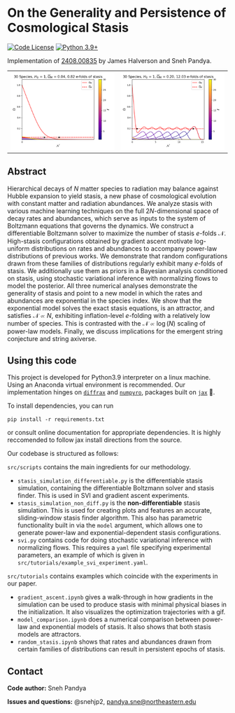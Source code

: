 # On the Generality and Persistence of Cosmological Stasis

[![Code License](https://img.shields.io/badge/license-MIT-blue)](https://github.com/snehjp2/diff-stasis/blob/main/LICENSE)
[![Python 3.9+](https://img.shields.io/badge/python-3.9+-blue.svg)](https://www.python.org/downloads/release/python-390/)

Implementation of [2408.00835](https://arxiv.org/abs/2408.00835) by James Halverson and Sneh Pandya.

<table>
    <tr>
        <td><img src="src/tutorials/stasis_gif.gif" alt="GIF" style="width: 800px;"/></td>
        <td><img src="src/tutorials/last_frame.png" alt="PNG" style="width: 800px;"/></td>
    </tr>
</table>

## Abstract

Hierarchical decays of $N$ matter species to radiation may balance against Hubble expansion to yield stasis, a new phase of cosmological evolution with constant matter and radiation abundances. We analyze stasis with various machine learning techniques on the full $2N$-dimensional space of decay rates and abundances, which serve as inputs to the system of Boltzmann equations that governs the dynamics. We construct a differentiable Boltzmann solver to maximize the number of stasis $e$-folds $\mathcal{N}$. High-stasis configurations obtained by gradient ascent motivate log-uniform distributions on rates and abundances to accompany power-law distributions of previous works. We demonstrate that random configurations drawn from these families of distributions regularly exhibit many $e$-folds of stasis. We additionally use them as priors in a Bayesian analysis conditioned on stasis, using stochastic variational inference with normalizing flows to model the posterior. All three numerical analyses demonstrate the generality of stasis and point to a new model in which the rates and abundances are exponential in the species index. We show that the exponential model solves the exact stasis equations, is an attractor, and satisfies $\mathcal{N}\propto N$, exhibiting inflation-level $e$-folding with a relatively low number of species. This is contrasted with the $\mathcal{N}\propto \log(N)$ scaling of power-law models. Finally, we discuss implications for the emergent string conjecture and string axiverse.

## Using this code

This project is developed for Python3.9 interpreter on a linux machine. Using an Anaconda virtual environment is recommended. Our implementation hinges on [`diffrax`](https://docs.kidger.site/diffrax/) and [`numpyro`](http://pyro.ai/numpyro/), packages built on [`jax`](https://jax.readthedocs.io/en/latest/) 🚀. 

To install dependencies, you can run

```console
pip install -r requirements.txt
```

or consult online documentation for appropriate dependencies. It is highly reccomended to follow jax install directions from the source.

Our codebase is structured as follows:

```src/scripts``` contains the main ingredients for our methodology.

- ```stasis_simulation_differentiable.py``` is the differentiable stasis simulation, containing the differentiable Boltzmann solver and stasis finder. This is used in SVI and gradient ascent experiments.
- ```stasis_simulation_non_diff.py``` is the **non-differentiable** stasis simulation. This is used for creating plots and features an accurate, sliding-window stasis finder algorithm. This also has parametric functionality built in via the `model` argument, which allows one to generate power-law and exponential-dependent stasis configurations.
- ```svi.py``` contains code for doing stochastic variational inference with normalizing flows. This requires a `yaml` file specifying experimental parameters, an example of which is given in `src/tutorials/example_svi_experiment.yaml`.

`src/tutorials` contains examples which coincide with the experiments in our paper. 

- ```gradient_ascent.ipynb``` gives a walk-through in how gradients in the simulation can be used to produce stasis with minimal physical biases in the initialization. It also visualizes the optimization trajectories with a gif.
- ```model_comparison.ipynb``` does a numerical comparison between power-law and exponential models of stasis. It also shows that both stasis models are attractors.
- ```random_stasis.ipynb``` shows that rates and abundances drawn from certain families of distributions can result in persistent epochs of stasis.


## Contact

**Code author:** Sneh Pandya <p> 

**Issues and questions:** @snehjp2, pandya.sne@northeastern.edu <p>

